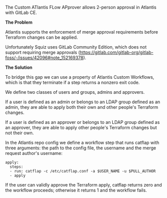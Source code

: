 The Custom ATlantis FLow APprover allows 2-person approval in Atlantis with GitLab CE.

**The Problem**

Atlantis supports the enforcement of merge approval requirements before Terraform changes can be applied.

Unfortunately Squiz uses GitLab Community Edition, which does not support requiring merge approvals (https://gitlab.com/gitlab-org/gitlab-foss/-/issues/42096#note_152169378).

**The Solution**

To bridge this gap we can use a property of Atlantis Custom Workflows, which is that they terminate if a step returns a nonzero exit code.

We define two classes of users and groups, admins and approvers.

If a user is defined as an admin or belongs to an LDAP group defined as an admin, they are able to apply both their own and other people's Terraform changes.

If a user is defined as an approver or belongs to an LDAP group defined as an approver, they are able to apply other people's Terraform changes but not their own.

In the Atlantis repo config we define a workflow step that runs catflap with three arguments: the path to the config file, the username and the merge request author's username:

    apply:
      steps:
      - run: catflap -c /etc/catflap.conf -a $USER_NAME -u $PULL_AUTHOR
      - apply

If the user can validly approve the Terraform apply, catflap returns zero and the workflow proceeds; otherwise it returns 1 and the workflow fails.